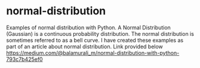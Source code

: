 # normal-distribution
Examples of normal distribution with Python. A Normal Distribution (Gaussian) is a continuous probability distribution. The normal distribution is sometimes referred to as a bell curve. I have created these examples as part of an article about normal distribution.
Link provided below
https://medium.com/@balamurali_m/normal-distribution-with-python-793c7b425ef0
